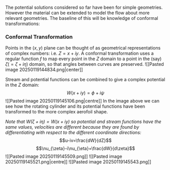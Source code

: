 The potential solutions considered so far have been for simple geometries. However the material can be extended to model the flow about more relevant geometries.
The baseline of this will be knowledge of conformal transformations:
### Conformal Transformation
Points in the $(x,y)$ plane can be thought of as geometrical representations of complex numbers: i.e. $Z=x+iy$. 
A conformal transformation uses a regular function $f$ to map every point in the $Z$ domain to a point in the (say) $\zeta(=\zeta+i\eta)$ domain, so that angles between curves are preserved.
![[Pasted image 20250119144834.png|center]]

Stream and potential functions can be combined to give a complex potential in the $Z$ domain:
$$W(x+iy)=\phi+i\psi$$
![[Pasted image 20250119145106.png|centre]]
In the image above we can see how the rotating cylinder and its potential functions have been transformed to the more complex aerofoil shape.

*Note that $W(\zeta+i\eta)=W(x+iy)$ so potential and stream functions have the same values, velocities are different because they are found by differentiating with respect to the different coordinate directions:*
$$u-iv=\frac{dW}{dZ}$$
$$\nu_{\zeta}-i\nu_{\eta}=\frac{dW}{d\zeta}$$
![[Pasted image 20250119145509.png]]
![[Pasted image 20250119145521.png|centre]]
![[Pasted image 20250119145543.png]]
